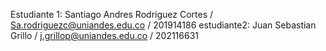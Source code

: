 Estudiante 1: Santiago Andres Rodriguez Cortes / Sa.rodriguezc@uniandes.edu.co / 201914186 estudiante2: Juan Sebastian Grillo / j.grillop@uniandes.edu.co / 202116631
